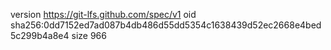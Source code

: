 version https://git-lfs.github.com/spec/v1
oid sha256:0dd7152ed7ad087b4db486d55dd5354c1638439d52ec2668e4bed5c299b4a8e4
size 966
